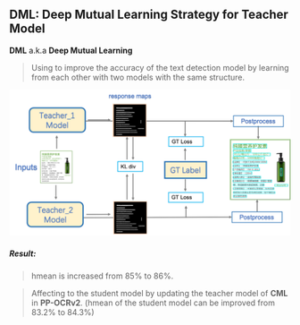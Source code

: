 ## DML: Deep Mutual Learning Strategy for Teacher Model

**DML** a.k.a **Deep Mutual Learning**

> Using to improve the accuracy of the text detection model by learning from each other with two models with the same structure.

![](../../../imgs/teacher_dml.png)

##### Result:

> hmean is increased from 85% to 86%.

> Affecting to the student model by updating the teacher model of **CML** in **PP-OCRv2**. (hmean of the student model can be improved from 83.2% to 84.3%)
